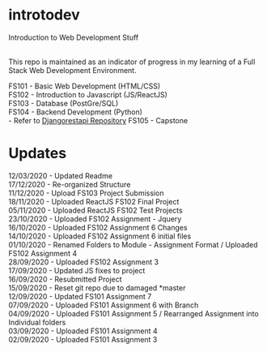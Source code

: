# introtodev

Introduction to Web Development Stuff<br/><br/>

This repo is maintained as an indicator of progress in my learning of a Full Stack Web Development Environment.<br/>

FS101 - Basic Web Development (HTML/CSS)<br/>
FS102 - Introduction to Javascript (JS/ReactJS)<br/>
FS103 - Database (PostGre/SQL)<br/>
FS104 - Backend Development (Python)<br/> - Refer to [Djangorestapi Repository](https://github.com/gabrielleeyj/djangorestapi)
FS105 - Capstone

# Updates

12/03/2020 - Updated Readme<br/>
17/12/2020 - Re-organized Structure<br/>
11/12/2020 - Upload FS103 Project Submission<br/>
18/11/2020 - Uploaded ReactJS FS102 Final Project<br/>
05/11/2020 - Uploaded ReactJS FS102 Test Projects<br/>
23/10/2020 - Uploaded FS102 Assignment - Jquery<br/>
16/10/2020 - Uploaded FS102 Assignment 6 Changes<br/>
14/10/2020 - Uploaded FS102 Assignment 6 initial files<br/>
01/10/2020 - Renamed Folders to Module - Assignment Format / Uploaded FS102 Assignment 4<br/>
28/09/2020 - Uploaded FS102 Assignment 3<br/>
17/09/2020 - Updated JS fixes to project<br/>
16/09/2020 - Resubmitted Project<br/>
15/09/2020 - Reset git repo due to damaged \*master<br/>
12/09/2020 - Updated FS101 Assignment 7<br/>
07/09/2020 - Uploaded FS101 Assignment 6 with Branch<br/>
04/09/2020 - Uploaded FS101 Assignment 5 / Rearranged Assignment into Individual folders<br/>
03/09/2020 - Uploaded FS101 Assignment 4<br/>
02/09/2020 - Uploaded FS101 Assignment 3<br/>
